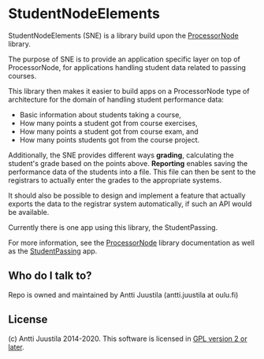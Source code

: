 # StudentNodeElements

StudentNodeElements (SNE) is a library build upon the [ProcessorNode](https://bitbucket.org/anttijuu/processornode) library.

The purpose of SNE is to provide an application specific layer on top of ProcessorNode, for applications handling student data related to passing courses.

This library then makes it easier to build apps on a ProcessorNode type of architecture for the domain of handling student performance data:

* Basic information about students taking a course,
* How many points a student got from course exercises,
* How many points a student got from course exam, and
* How many points students got from the course project.

Additionally, the SNE provides different ways **grading**, calculating the student's grade based on the points above. **Reporting** enables saving the performance data of the students into a file. This file can then be sent to the registrars to actually enter the grades to the appropriate systems.

It should also be possible to design and implement a feature that actually exports the data to the registrar system automatically, if such an API would be available. 

Currently there is one app using this library, the StudentPassing. 

For more information, see the [ProcessorNode](https://bitbucket.org/anttijuu/processornode) library documentation as well as the [StudentPassing](https://bitbucket.org/anttijuu/studentpassing) app.

## Who do I talk to? ##

Repo is owned and maintained by Antti Juustila (antti.juustila at oulu.fi)

## License ##

(c) Antti Juustila 2014-2020. This software is licensed in [GPL version 2 or later](https://opensource.org/licenses/gpl-2.0.php).


